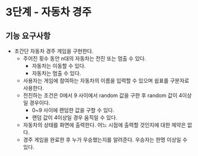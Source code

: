 # 3단계 - 자동차 경주

## 기능 요구사항

- 초간단 자동차 경주 게임을 구현한다.
    - 주어진 횟수 동안 n대의 자동차는 전진 또는 멈출 수 있다.
        - 자동차는 이동할 수 있다.
        - 자동차는 멈출 수 있다.
    - 사용자는 게임에 참여하는 자동차의 이름을 입력할 수 있으며 쉽표를 구분자로 사용한다.
    - 전진하는 조건은 0에서 9 사이에서 random 값을 구한 후 random 값이 4이상일 경우이다.
        - 0~9 사이에 랜덤한 값을 구할 수 있다.
        - 랜덤 값이 4이상일 경우 움직일 수 있다.
    - 자동차의 상태를 화면에 출력한다. 어느 시점에 출력할 것인지에 대한 제약은 없다.
    - 경주 게임을 완료한 후 누가 우승했는지를 알려준다. 우승자는 한명 이상일 수 있다.
